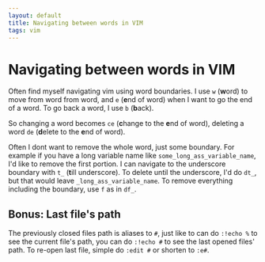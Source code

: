 ```yaml
---
layout: default
title: Navigating between words in VIM
tags: vim
---
```


# Navigating between words in VIM

Often find myself navigating vim using word boundaries. I use `w` (**w**ord) to move from word from word, and `e` (**e**nd of word) when I want to go the end of a word. To go back a word, I use `b` (**b**ack).

So changing a word becomes `ce` (**c**hange to the **e**nd of word), deleting a word `de` (**d**elete to the **e**nd of word).

Often I dont want to remove the whole word, just some boundary. For example if you have a long variable name like `some_long_ass_variable_name`, I'd like to remove the first portion.
I can navigate to the underscore boundary with `t_` (**t**ill underscore). To delete until the underscore, I'd do `dt_`, but that would leave `_long_ass_variable_name`. To remove everything including the boundary, use `f` as in `df_`.

## Bonus: Last file's path

The previously closed files path is aliases to `#`, just like to can do `:!echo %` to see the current file's path, you can do `:!echo #` to see the last opened files' path. To re-open last file, simple do `:edit #` or shorten to `:e#`.
